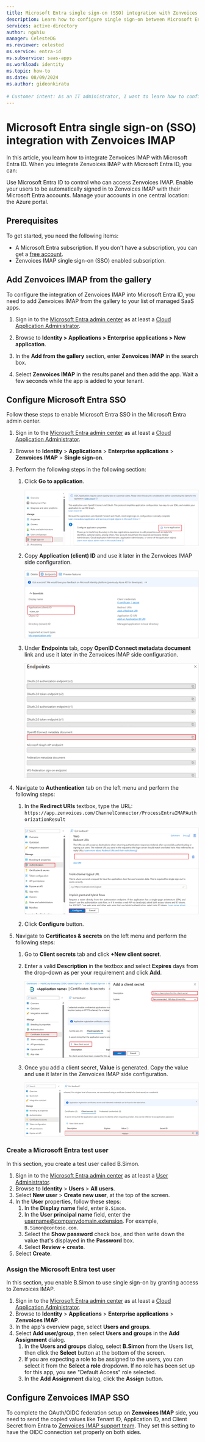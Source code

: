 ```yaml
---
title: Microsoft Entra single sign-on (SSO) integration with Zenvoices IMAP
description: Learn how to configure single sign-on between Microsoft Entra and Zenvoices IMAP.
services: active-directory
author: nguhiu
manager: CelesteDG
ms.reviewer: celested
ms.service: entra-id
ms.subservice: saas-apps
ms.workload: identity
ms.topic: how-to
ms.date: 08/09/2024
ms.author: gideonkiratu

# Customer intent: As an IT administrator, I want to learn how to configure single sign-on between Microsoft Entra ID and Zenvoices IMAP so that I can control who has access to Zenvoices IMAP, enable automatic sign-in with Microsoft Entra accounts, and manage my accounts in one central location.
---
```


# Microsoft Entra single sign-on (SSO) integration with Zenvoices IMAP

In this article,  you learn how to integrate Zenvoices IMAP with Microsoft Entra ID. When you integrate Zenvoices IMAP with Microsoft Entra ID, you can:

Use Microsoft Entra ID to control who can access Zenvoices IMAP.
Enable your users to be automatically signed in to Zenvoices IMAP with their Microsoft Entra accounts.
Manage your accounts in one central location: the Azure portal.

## Prerequisites

To get started, you need the following items:

* A Microsoft Entra subscription. If you don't have a subscription, you can get a [free account](https://azure.microsoft.com/free/).
* Zenvoices IMAP single sign-on (SSO) enabled subscription.

## Add Zenvoices IMAP from the gallery

To configure the integration of Zenvoices IMAP into Microsoft Entra ID, you need to add Zenvoices IMAP from the gallery to your list of managed SaaS apps.

1. Sign in to the [Microsoft Entra admin center](https://entra.microsoft.com) as at least a [Cloud Application Administrator](~/identity/role-based-access-control/permissions-reference.md#cloud-application-administrator).

1. Browse to **Identity > Applications > Enterprise applications > New application**.

1. In the **Add from the gallery** section, enter **Zenvoices IMAP** in the search box.

1. Select **Zenvoices IMAP** in the results panel and then add the app. Wait a few seconds while the app is added to your tenant.

## Configure Microsoft Entra SSO

Follow these steps to enable Microsoft Entra SSO in the Microsoft Entra admin center.

1. Sign in to the [Microsoft Entra admin center](https://entra.microsoft.com) as at least a [Cloud Application Administrator](~/identity/role-based-access-control/permissions-reference.md#cloud-application-administrator).

1. Browse to **Identity** > **Applications** > **Enterprise applications** > **Zenvoices IMAP** > **Single sign-on**.

1. Perform the following steps in the following section:

    1. Click **Go to application**.

        ![Screenshot of showing the identity configuration.](common/go-to-application.png)

    1. Copy **Application (client) ID** and use it later in the Zenvoices IMAP side configuration.

        ![Screenshot of application client values.](common/application-id.png)

    1. Under **Endpoints** tab, copy **OpenID Connect metadata document** link and use it later in the Zenvoices IMAP side configuration.

        ![Screenshot of showing the endpoints on tab.](common/endpoints.png)

1. Navigate to **Authentication** tab on the left menu and perform the following steps:

    1. In the **Redirect URIs** textbox, type the URL:
    `https://app.zenvoices.com/ChannelConnector/ProcessEntraIMAPAuthorizationResult`

        ![Screenshot of showing the redirect values.](common/redirect.png)

    1. Click **Configure** button.

1. Navigate to **Certificates & secrets** on the left menu and perform the following steps:

    1. Go to **Client secrets** tab and click **+New client secret**.
    1. Enter a valid **Description** in the textbox and select **Expires** days from the drop-down as per your requirement and click **Add**.

        ![Screenshot of showing the client secrets value.](common/client-secret.png)

    1. Once you add a client secret, **Value** is generated. Copy the value and use it later in the Zenvoices IMAP side configuration.

        ![Screenshot of showing how to add a client secret.](common/client.png)

### Create a Microsoft Entra test user

In this section, you create a test user called B.Simon.

1. Sign in to the [Microsoft Entra admin center](https://entra.microsoft.com) as at least a [User Administrator](~/identity/role-based-access-control/permissions-reference.md#user-administrator).
1. Browse to **Identity** > **Users** > **All users**.
1. Select **New user** > **Create new user**, at the top of the screen.
1. In the **User** properties, follow these steps:
   1. In the **Display name** field, enter `B.Simon`.  
   1. In the **User principal name** field, enter the username@companydomain.extension. For example, `B.Simon@contoso.com`.
   1. Select the **Show password** check box, and then write down the value that's displayed in the **Password** box.
   1. Select **Review + create**.
1. Select **Create**.

### Assign the Microsoft Entra test user

In this section, you enable B.Simon to use single sign-on by granting access to Zenvoices IMAP.

1. Sign in to the [Microsoft Entra admin center](https://entra.microsoft.com) as at least a [Cloud Application Administrator](~/identity/role-based-access-control/permissions-reference.md#cloud-application-administrator).
1. Browse to **Identity** > **Applications** > **Enterprise applications** > **Zenvoices IMAP**.
1. In the app's overview page, select **Users and groups**.
1. Select **Add user/group**, then select **Users and groups** in the **Add Assignment** dialog.
   1. In the **Users and groups** dialog, select **B.Simon** from the Users list, then click the **Select** button at the bottom of the screen.
   1. If you are expecting a role to be assigned to the users, you can select it from the **Select a role** dropdown. If no role has been set up for this app, you see "Default Access" role selected.
   1. In the **Add Assignment** dialog, click the **Assign** button.

## Configure Zenvoices IMAP SSO

To complete the OAuth/OIDC federation setup on **Zenvoices IMAP** side, you need to send the copied values like  Tenant ID, Application ID, and Client Secret from Entra to [Zenvoices IMAP support team](mailto:info@zenvoices.com). They set this setting to have the OIDC connection set properly on both sides.
